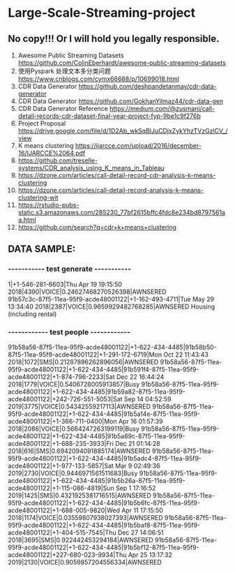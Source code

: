 # Large-Scale-Streaming-project
## No copy!!! Or I will hold you legally responsible.

1. Awesome Public Streaming Datasets
https://github.com/ColinEberhardt/awesome-public-streaming-datasets
2. 使用Pyspark 处理文本多分类问题
https://www.cnblogs.com/cymx66688/p/10699018.html
3. CDR Data Generator
https://github.com/deshpandetanmay/cdr-data-generator
4. CDR Data Generator
https://github.com/GokhanYilmaz44/cdr-data-gen
5. CDR Data Generator Reference
https://medium.com/@zusmani/call-detail-records-cdr-dataset-final-year-project-fyp-9be1c9f276b
6. Project Proposal
https://drive.google.com/file/d/1D2Ab_wkSqBlJuCDjxZykYhzTVzGzlCV_/view
7. K means clustering
https://ijarcce.com/upload/2016/december-16/IJARCCE%2064.pdf
8. https://github.com/treselle-systems/CDR_analysis_using_K_means_in_Tableau
9. https://dzone.com/articles/call-detail-record-cdr-analysis-k-means-clustering
10. https://dzone.com/articles/call-detail-record-analysis-k-means-clustering-wit
11. https://rstudio-pubs-static.s3.amazonaws.com/285230_77bf2615bffc4fdc8e234bd8797561aa.html
12. https://github.com/search?q=cdr+k+means+clustering


## DATA SAMPLE:
### ----------- test generate -----------
1|+1-546-281-6603|Thu Apr 19 19:15:50 2018|4390|VOICE|0.24627468270526398|AWNSERED <br>
91b57c3c-87f5-11ea-95f9-acde48001122|+1-162-493-4711|Tue May 29 13:34:40 2018|2387|VOICE|0.9659929482768285|AWNSERED
Housing (including rental)
### ------------ test people ------------
91b58a56-87f5-11ea-95f9-acde48001122|+1-622-434-4485|91b58b50-87f5-11ea-95f9-acde48001122|+1-291-172-6719|Mon Oct 22 11:43:43 2018|1072|SMS|0.21287896262896056|AWNSERED
91b58a56-87f5-11ea-95f9-acde48001122|+1-622-434-4485|91b591f4-87f5-11ea-95f9-acde48001122|+1-874-796-2233|Sat Dec 22 16:44:24 2018|1779|VOICE|0.5406728005913857|Busy
91b58a56-87f5-11ea-95f9-acde48001122|+1-622-434-4485|91b59a82-87f5-11ea-95f9-acde48001122|+242-726-551-5053|Sat Sep 14 04:52:59 2019|3775|VOICE|0.54342559217113|AWNSERED
91b58a56-87f5-11ea-95f9-acde48001122|+1-622-434-4485|91b5a14e-87f5-11ea-95f9-acde48001122|+1-366-711-0400|Mon Apr 16 01:57:39 2018|2086|VOICE|0.5664247263199119|Busy
91b58a56-87f5-11ea-95f9-acde48001122|+1-622-434-4485|91b5a89c-87f5-11ea-95f9-acde48001122|+1-688-235-3933|Fri Dec 21 01:14:28 2018|616|SMS|0.6942094091885174|AWNSERED
91b58a56-87f5-11ea-95f9-acde48001122|+1-622-434-4485|91b5adc4-87f5-11ea-95f9-acde48001122|+1-977-133-5857|Sat Mar  9 02:49:36 2019|2730|VOICE|0.9446971561511683|Busy
91b58a56-87f5-11ea-95f9-acde48001122|+1-622-434-4485|91b5b26a-87f5-11ea-95f9-acde48001122|+1-115-086-4819|Sun Sep  1 17:16:52 2019|1425|SMS|0.4321925381716515|AWNSERED
91b58a56-87f5-11ea-95f9-acde48001122|+1-622-434-4485|91b5b6fc-87f5-11ea-95f9-acde48001122|+1-688-005-9820|Wed Apr 11 17:15:50 2018|1174|VOICE|0.03559807938027393|AWNSERED
91b58a56-87f5-11ea-95f9-acde48001122|+1-622-434-4485|91b5baf8-87f5-11ea-95f9-acde48001122|+1-404-515-7545|Thu Dec 27 14:06:51 2018|3695|SMS|0.922442453294184|AWNSERED
91b58a56-87f5-11ea-95f9-acde48001122|+1-622-434-4485|91b5bf12-87f5-11ea-95f9-acde48001122|+227-680-023-9934|Thu Apr 25 13:17:32 2019|2130|VOICE|0.9059857204556334|AWNSERED
